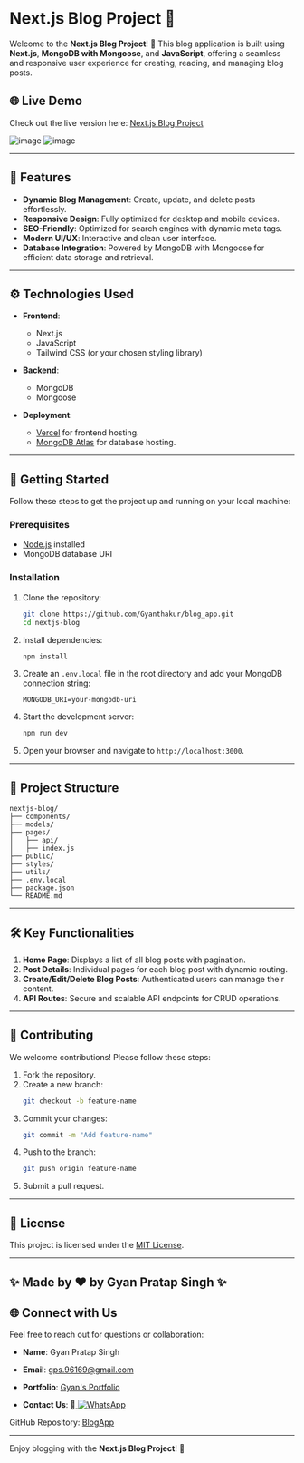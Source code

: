# Next.js Blog Project 🌟

Welcome to the **Next.js Blog Project**! 🚀 This blog application is built using **Next.js**, **MongoDB with Mongoose**, and **JavaScript**, offering a seamless and responsive user experience for creating, reading, and managing blog posts. 

## 🌐 Live Demo  
Check out the live version here: [Next.js Blog Project](https://blog-app-53.vercel.app/)

![image](https://github.com/user-attachments/assets/fbd1e45a-a93d-4f2d-bea3-85dd07eb9d16)
![image](https://github.com/user-attachments/assets/a145c48c-6b09-463d-becc-4505e1c8c7c9)


---

## 📖 Features  
- **Dynamic Blog Management**: Create, update, and delete posts effortlessly.  
- **Responsive Design**: Fully optimized for desktop and mobile devices.  
- **SEO-Friendly**: Optimized for search engines with dynamic meta tags.  
- **Modern UI/UX**: Interactive and clean user interface.  
- **Database Integration**: Powered by MongoDB with Mongoose for efficient data storage and retrieval.  

---

## ⚙️ Technologies Used  
- **Frontend**:  
  - Next.js  
  - JavaScript  
  - Tailwind CSS (or your chosen styling library)  

- **Backend**:  
  - MongoDB  
  - Mongoose  

- **Deployment**:  
  - [Vercel](https://vercel.com) for frontend hosting.  
  - [MongoDB Atlas](https://www.mongodb.com/cloud/atlas) for database hosting.  

---

## 🚀 Getting Started  

Follow these steps to get the project up and running on your local machine:

### Prerequisites  
- [Node.js](https://nodejs.org) installed  
- MongoDB database URI  

### Installation  

1. Clone the repository:  
   ```bash  
   git clone https://github.com/Gyanthakur/blog_app.git  
   cd nextjs-blog  
   ```  

2. Install dependencies:  
   ```bash  
   npm install  
   ```  

3. Create an `.env.local` file in the root directory and add your MongoDB connection string:  
   ```env  
   MONGODB_URI=your-mongodb-uri  
   ```  

4. Start the development server:  
   ```bash  
   npm run dev  
   ```  

5. Open your browser and navigate to `http://localhost:3000`.  

---

## 📂 Project Structure  

```  
nextjs-blog/  
├── components/  
├── models/  
├── pages/  
│   ├── api/  
│   ├── index.js  
├── public/  
├── styles/  
├── utils/  
├── .env.local  
├── package.json  
└── README.md  
```  

---

## 🛠️ Key Functionalities  

1. **Home Page**: Displays a list of all blog posts with pagination.  
2. **Post Details**: Individual pages for each blog post with dynamic routing.  
3. **Create/Edit/Delete Blog Posts**: Authenticated users can manage their content.  
4. **API Routes**: Secure and scalable API endpoints for CRUD operations.  

---

## 📝 Contributing  

We welcome contributions! Please follow these steps:  
1. Fork the repository.  
2. Create a new branch:  
   ```bash  
   git checkout -b feature-name  
   ```  
3. Commit your changes:  
   ```bash  
   git commit -m "Add feature-name"  
   ```  
4. Push to the branch:  
   ```bash  
   git push origin feature-name  
   ```  
5. Submit a pull request.  

---

## 🔐 License  
This project is licensed under the [MIT License](LICENSE).  

---


## ✨ Made by ❤️ by Gyan Pratap Singh ✨

## 🌐 Connect with Us
Feel free to reach out for questions or collaboration:  
- **Name**: Gyan Pratap Singh  
- **Email**: [gps.96169@gmail.com](mailto:gps.96169@gmail.com)  
- **Portfolio**: [Gyan's Portfolio](https://portfolio-v1-chi-one.vercel.app)

- **Contact Us**:  📲<a href="https://wa.me/918957818597?text=Hey%20%F0%9F%91%8B%2C%20how%20can%20I%20help%20you%3F">
    <img src="https://img.shields.io/badge/WhatsApp-Click%20Me-25D366?style=for-the-badge&logo=whatsapp" alt="WhatsApp" />
  </a>

GitHub Repository: [BlogApp](https://github.com/Gyanthakur/blog_app.git)


---

Enjoy blogging with the **Next.js Blog Project**! 🎉
